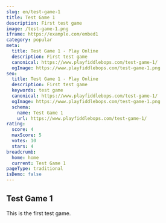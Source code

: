 ```yaml
---
slug: en/test-game-1
title: Test Game 1
description: First test game
image: /test-game-1.png
iframe: https://example.com/embed1
category: popular
meta:
  title: Test Game 1 - Play Online
  description: First test game
  canonical: https://www.playfiddlebops.com/test-game-1/
  ogImage: https://www.playfiddlebops.com/test-game-1.png
seo:
  title: Test Game 1 - Play Online
  description: First test game
  keywords: test game
  canonical: https://www.playfiddlebops.com/test-game-1/
  ogImage: https://www.playfiddlebops.com/test-game-1.png
  schema:
    name: Test Game 1
    url: https://www.playfiddlebops.com/test-game-1/
rating:
  score: 4
  maxScore: 5
  votes: 10
  stars: 4
breadcrumb:
  home: home
  current: Test Game 1
pageType: traditional
isDemo: false
---
```


## Test Game 1

This is the first test game.